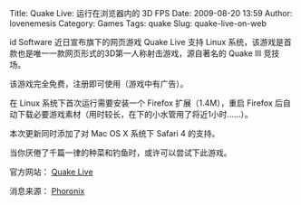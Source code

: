 Title: Quake Live: 运行在浏览器内的 3D FPS
Date: 2009-08-20 13:59
Author: lovenemesis
Category: Games
Tags: quake
Slug: quake-live-on-web

id Software 近日宣布旗下的网页游戏 Quake Live 支持 Linux
系统，该游戏是首款也是唯一一款网页形式的3D第一人称射击游戏，源自著名的
Quake III 竞技场。

该游戏完全免费，注册即可使用（游戏中有广告）。

在 Linux 系统下首次运行需要安装一个 Firefox 扩展（1.4M），重启 Firefox
后自动下载必要游戏素材（用时较长，在下的小水管用了将近1小时……）。

本次更新同时添加了对 Mac OS X 系统下 Safari 4 的支持。

当你厌倦了千篇一律的种菜和钓鱼时，或许可以尝试下此游戏。

官方网站： [Quake Live](http://www.quakelive.com/)

消息来源：
[Phoronix](http://www.phoronix.com/scan.php?page=news_item&px=NzQ2Nw)
